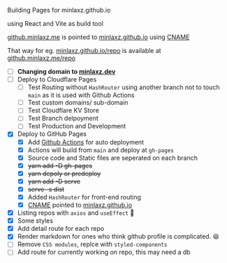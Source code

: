 Building Pages for minlaxz.github.io

using React and Vite as build tool

[github.minlaxz.me](https://github.minlaxz.me) is pointed to [minlaxz.github.io](https://minlaxz.github.io) using [CNAME](https://github.com/minlaxz/minlaxz.github.io/blob/5b8dc6e5f5cee8b5f51c5a282d9b3c8ca3a64e4c/CNAME#L1)

That way for eg. [minlaxz.github.io/repo]() is available at [github.minlaxz.me/repo]()

- [ ] **Changing domain to [minlaxz.dev]()**
- [ ] Deploy to Cloudflare Pages
    - [ ] Test Routing without `HashRouter` using another branch not to touch `main` as it is used with Github Actions
    - [ ] Test custom domains/ sub-domain
    - [ ] Test Cloudflare KV Store
    - [ ] Test Branch delpoyment
    - [ ] Test Production and Development
- [x] Deploy to GitHub Pages
    - [x] Add [Github Actions](.github/workflows/deploy-pages-on-pr-to-main.yml) for auto deployment
    - [x] Actions will build from `main` and deploy at `gh-pages`
    - [x] Source code and Static files are seperated on each branch
    - [x] ~~yarn add -D gh-pages~~
    - [x] ~~yarn depoly or predeploy~~
    - [x] ~~yarn add -D serve~~
    - [x] ~~serve -s dist~~
    - [x] Added `HashRouter` for front-end routing
    - [x] [CNAME](https://github.com/minlaxz/minlaxz.github.io/blob/5b8dc6e5f5cee8b5f51c5a282d9b3c8ca3a64e4c/CNAME#L1) pointed to [minlaxz.github.io]()
- [x] Listing repos with `axios` and `useEffect` 🤷
- [x] Some styles
- [x] Add detail route for each repo
- [x] Render markdown for ones who think github profile is complicated. 😆
- [ ] Remove `CSS modules`, replce with `styled-components` 
- [ ] Add route for currently working on repo, this may need a db